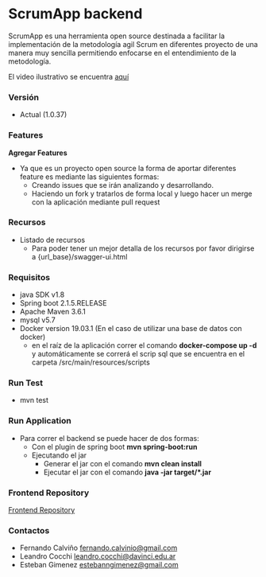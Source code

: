 # ScrumApp backend #

ScrumApp es una herramienta open source destinada a facilitar la implementación de la metodología agil Scrum en diferentes proyecto de una manera muy sencilla permitiendo enfocarse en el entendimiento de la metodología.

El video ilustrativo se encuentra [aquí](https://www.youtube.com/watch?v=lCBi615wK5k&feature=youtu.be)

### Versión ###
  * Actual (1.0.37)

### Features ###
  **Agregar Features** 
  * Ya que es un proyecto open source la forma de aportar diferentes feature es mediante las siguientes formas:
    * Creando issues que se irán analizando y desarrollando. 
    * Haciendo un fork y tratarlos de forma local y luego hacer un merge con la aplicación mediante pull request 
    
### Recursos ###
 * Listado de recursos
    * Para poder tener un mejor detalla de los recursos por favor dirigirse a {url_base}/swagger-ui.html


### Requisitos ###
* java SDK v1.8
* Spring boot 2.1.5.RELEASE
* Apache Maven 3.6.1
* mysql v5.7
* Docker version 19.03.1 (En el caso de utilizar una base de datos con docker)
  * en el raíz de la aplicación correr el comando **docker-compose up -d** y automáticamente se correrá el scrip sql que se encuentra en el carpeta /src/main/resources/scripts

### Run Test ###
* mvn test

### Run Application ###
* Para correr el backend se puede hacer de dos formas:
  * Con el plugin de spring boot **mvn spring-boot:run**
  * Ejecutando el jar
    * Generar el jar con el comando **mvn clean install**
    * Ejecutar el jar con el comando **java -jar target/*.jar**

### Frontend Repository ###
[Frontend Repository](https://github.com/lecocchi/projectFinal-Android)

### Contactos ###
* Fernando Calviño <fernando.calvinio@gmail.com>
* Leandro Cocchi <leandro.cocchi@davinci.edu.ar>
* Esteban Gimenez <estebanngimenez@gmail.com>
